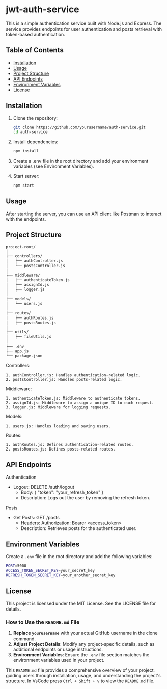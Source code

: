 # jwt-auth-service

This is a simple authentication service built with Node.js and Express. The service provides endpoints for user authentication and posts retrieval with token-based authentication.

## Table of Contents

- [Installation](#installation)
- [Usage](#usage)
- [Project Structure](#project-structure)
- [API Endpoints](#api-endpoints)
- [Environment Variables](#environment-variables)
- [License](#license)

## Installation

1. Clone the repository:
   ```sh
   git clone https://github.com/yourusername/auth-service.git
   cd auth-service
   ```
2. Install dependencies:
   ```sh
   npm install
   ```
3. Create a .env file in the root directory and add your environment variables (see Environment Variables).

4. Start server:
   ```sh
   npm start
   ```

## Usage

After starting the server, you can use an API client like Postman to interact with the endpoints.

## Project Structure

```bash
project-root/
│
├── controllers/
│   ├── authController.js
│   └── postsController.js
│
├── middleware/
│   ├── authenticateToken.js
│   ├── assignId.js
│   ├── logger.js
│
├── models/
│   └── users.js
│
├── routes/
│   ├── authRoutes.js
│   ├── postsRoutes.js
│
├── utils/
│   ├── fileUtils.js
│
├── .env
├── app.js
└── package.json
```

Controllers:

    1. authController.js: Handles authentication-related logic.
    2. postsController.js: Handles posts-related logic.

Middleware:

    1. authenticateToken.js: Middleware to authenticate tokens.
    2. assignId.js: Middleware to assign a unique ID to each request.
    3. logger.js: Middleware for logging requests.

Models:

    1. users.js: Handles loading and saving users.

Routes:

    1. authRoutes.js: Defines authentication-related routes.
    2. postsRoutes.js: Defines posts-related routes.

## API Endpoints

Authentication

- Logout: DELETE /auth/logout
  - Body: { "token": "your_refresh_token" }
  - Description: Logs out the user by removing the refresh token.

Posts

- Get Posts: GET /posts
  - Headers: Authorization: Bearer <access_token>
  - Description: Retrieves posts for the authenticated user.

## Environment Variables

Create a `.env` file in the root directory and add the following variables:

```sh
PORT=5000
ACCESS_TOKEN_SECRET_KEY=your_secret_key
REFRESH_TOKEN_SECRET_KEY=your_another_secret_key
```

## License

This project is licensed under the MIT License. See the LICENSE file for details.

### How to Use the `README.md` File

1. **Replace `yourusername`** with your actual GitHub username in the clone command.
2. **Adjust Project Details**: Modify any project-specific details, such as additional endpoints or usage instructions.
3. **Environment Variables**: Ensure the `.env` file section matches the environment variables used in your project.

This `README.md` file provides a comprehensive overview of your project, guiding users through installation, usage, and understanding the project's structure.
In VsCode press `Ctrl + Shift + v` to view the `README.md` file.
